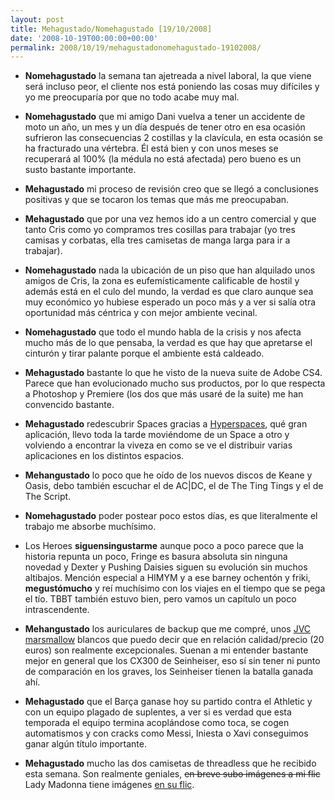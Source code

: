```yaml
---
layout: post
title: Mehagustado/Nomehagustado [19/10/2008]
date: '2008-10-19T00:00:00+00:00'
permalink: 2008/10/19/mehagustadonomehagustado-19102008/
---
```

- <strong>Nomehagustado</strong> la semana tan ajetreada a nivel laboral, la que viene será incluso peor, el cliente nos está poniendo las cosas muy difíciles y yo me preocuparía por que no todo acabe muy mal.

- <strong>Nomehagustado</strong> que mi amigo Dani vuelva a tener un accidente de moto un año, un mes y un día después de tener otro en esa ocasión sufrieron las consecuencias 2 costillas y la clavícula, en esta ocasión se ha fracturado una vértebra. Él está bien y con unos meses se recuperará al 100% (la médula no está afectada) pero bueno es un susto bastante importante.

- <strong>Mehagustado</strong> mi proceso de revisión creo que se llegó a conclusiones positivas y que se tocaron los temas que más me preocupaban.

- <strong>Mehagustado</strong> que por una vez hemos ido a un centro comercial y que tanto Cris como yo compramos tres cosillas para trabajar (yo tres camisas y corbatas, ella tres camisetas de manga larga para ir a trabajar).

- <strong>Nomehagustado</strong> nada la ubicación de un piso que han alquilado unos amigos de Cris, la zona es eufemísticamente calificable de hostil y además está en el culo del mundo, la verdad es que claro aunque sea muy económico yo hubiese esperado un poco más y a ver si salía otra oportunidad más céntrica y con mejor ambiente vecinal. 

- <strong>Nomehagustado</strong> que todo el mundo habla de la crisis y nos afecta mucho más de lo que pensaba, la verdad es que hay que apretarse el cinturón y tirar palante porque el ambiente está caldeado. 

- <strong>Mehagustado</strong> bastante lo que he visto de la nueva suite de Adobe CS4. Parece que han evolucionado mucho sus productos, por lo que respecta a Photoshop y Premiere (los dos que más usaré de la suite) me han convencido bastante. 

- <strong>Mehagustado</strong> redescubrir Spaces gracias a <a href="http://www.applesfera.com/2008/10/19-hyperspaces-vitamina-los-spaces-de-leopard">Hyperspaces</a>, qué gran aplicación, llevo toda la tarde moviéndome de un Space a otro y volviendo a encontrar la viveza en como se ve el distribuir varias aplicaciones en los distintos espacios.

- <strong>Mehangustado</strong> lo poco que he oído de los nuevos discos de Keane y Oasis, debo también escuchar el de AC|DC, el de The Ting Tings y el de The Script.

- <strong>Nomehagustado</strong> poder postear poco estos días, es que literalmente el trabajo me absorbe muchísimo. 

- Los Heroes <strong>siguensingustarme</strong> aunque poco a poco parece que la historia repunta un poco, Fringe es basura absoluta sin ninguna novedad y Dexter y Pushing Daisies siguen su evolución sin muchos altibajos. Mención especial a HIMYM y a ese barney ochentón y friki, <strong>megustómucho</strong> y reí muchísimo con los viajes en el tiempo que se pega el tío. TBBT también estuvo bien, pero vamos un capítulo un poco intrascendente. 

- <strong>Mehangustado</strong> los auriculares de backup que me compré, unos <a href="http://www.jvc.com/press/index.jsp?item=531&image=true&pageID=1">JVC marsmallow</a> blancos que puedo decir que en relación calidad/precio (20 euros) son realmente excepcionales. Suenan a mi entender bastante mejor en general que los CX300 de Seinheiser, eso sí sin tener ni punto de comparación en los graves, los Seinheiser tienen la batalla ganada ahí. 

- <strong>Mehagustado</strong> que el Barça ganase hoy su partido contra el Athletic y con un equipo plagado de suplentes, a ver si es verdad que esta temporada el equipo termina acoplándose como toca, se cogen automatismos y con cracks como Messi, Iniesta o Xavi conseguimos ganar algún título importante. 

- <strong>Mehagustado</strong> mucho las dos camisetas de threadless que he recibido esta semana. Son realmente geniales, <del datetime="2008-10-19T21:39:41+00:00">en breve subo imágenes a mi flic</del> Lady Madonna tiene imágenes <a href="http://flickr.com/photos/lady-madonna">en su flic</a>.
